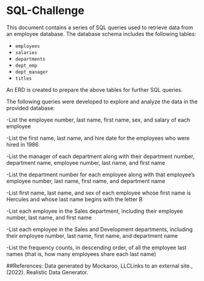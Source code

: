 # SQL-Challenge

This document contains a series of SQL queries used to retrieve data from an employee database. The database schema includes the following tables:
- `employees`
- `salaries`
- `departments`
- `dept_emp`
- `dept_manager`
- `titles`

An ERD is created to prepare the above tables for further SQL queries.

The following queries were developed to explore and analyze the data in the provided database:

-List the employee number, last name, first name, sex, and salary of each employee

-List the first name, last name, and hire date for the employees who were hired in 1986

-List the manager of each department along with their department number, department name, employee number, last name, and first name

-List the department number for each employee along with that employee’s employee number, last name, first name, and department name

-List first name, last name, and sex of each employee whose first name is Hercules and whose last name begins with the letter B

-List each employee in the Sales department, including their employee number, last name, and first name

-List each employee in the Sales and Development departments, including their employee number, last name, first name, and department name

-List the frequency counts, in descending order, of all the employee last names (that is, how many employees share each last name)



##References: 
Data generated by Mockaroo, LLCLinks to an external site., (2022). Realistic Data Generator.
